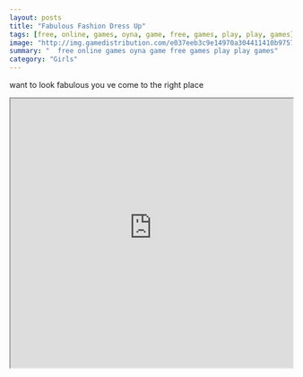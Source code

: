 ```yaml
---
layout: posts
title: "Fabulous Fashion Dress Up"
tags: [free, online, games, oyna, game, free, games, play, play, games]
image: "http://img.gamedistribution.com/e037eeb3c9e14970a304411410b9757c.jpg"
summary: "  free online games oyna game free games play play games"
category: "Girls"
---
```


want to look fabulous you ve come to the right place

<iframe width="100%" height="480px;" src="http://flash.gamedistribution.com?game=e037eeb3c9e14970a304411410b9757c"></iframe>